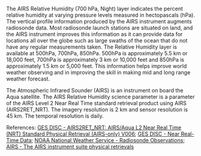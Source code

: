 The AIRS Relative Humidity (700 hPa, Night) layer indicates the percent relative humidity at varying pressure levels measured in hectopascals (hPa). The vertical profile information produced by the AIRS instrument augments radiosonde data. Most radiosonde launch stations are situated on land, and the AIRS instrument improves this information as it can provide data for locations all over the globe such as large swaths of the ocean that do not have any regular measurements taken. The Relative Humidity layer is available at 500hPa, 700hPa, 850hPa. 500hPa is approximately 5.5 km or 18,000 feet, 700hPa is approximately 3 km or 10,000 feet and 850hPa is approximately 1.5 km or 5,000 feet. This information helps improve world weather observing and in improving the skill in making mid and long range weather forecast.

The Atmospheric Infrared Sounder (AIRS) is an instrument on board the Aqua satellite. The AIRS Relative Humidity science parameter is a parameter of the AIRS Level 2 Near Real Time standard retrieval product using AIRS (AIRS2RET_NRT). The imagery resolution is 2 km and sensor resolution is 45 km. The temporal resolution is daily.

References: [GES DISC - AIRS2RET_NRT: AIRS/Aqua L2 Near Real Time (NRT) Standard Physical Retrieval (AIRS-only) V006](https://disc.gsfc.nasa.gov/datasets/AIRS2RET_NRT_V006/summary?AIRS2RET_NRT); [GES DISC - Near Real-Time Data](https://disc.gsfc.nasa.gov/information/glossary?title=Near%20Real-Time%20Data); [NOAA National Weather Service - Radiosonde Observations](https://www.weather.gov/upperair/factsheet); [AIRS - The AIRS instrument suite physical retrievals](http://airs.jpl.nasa.gov/data/physical_retrievals)
